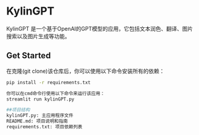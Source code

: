 # KylinGPT

KylinGPT 是一个基于OpenAI的GPT模型的应用，它包括文本润色、翻译、图片搜索以及图片生成等功能。

## Get Started

在克隆(git clone)该仓库后，你可以使用以下命令安装所有的依赖：

```bash
pip install -r requirements.txt

你可以在cmd命令行使用以下命令来运行该应用：
streamlit run kylinGPT.py

##项目结构
kylinGPT.py: 主应用程序文件
README.md: 项目说明和指南
requirements.txt: 项目依赖列表
